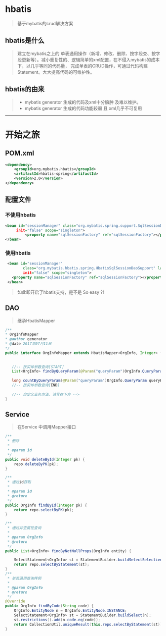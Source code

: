 # hbatis
> 基于mybatis的crud解决方案


## hbatis是什么

> 建立在mybatis之上的 单表通用操作（新增、修改、删除、按字段查、按字段更新等）。减小重复性的、逻辑简单的xml配置，在不侵入mybatis的成本下，以几乎等同的代码量，
完成单表的CRUD操作，可通过代码构建Statement。大大提高代码的可维护性。

## hbatis的由来
>- mybatis generator 生成的代码及xml十分臃肿 及难以维护。
>- mybatis generator 生成的代码功能较弱 且 xml几乎不可复用
***
# 开始之旅
## POM.xml
```xml
<dependency>
	<groupId>org.mybatis.hbatis</groupId>
	<artifactId>hbatis-spring</artifactId>
	<version>2.0</version>
</dependency> 
```    
## 配置文件
 ### 不使用hbatis
 ```xml
 <bean id="sessionManager" class="org.mybatis.spring.support.SqlSessionDaoSupport" lazy-
      init="false" scope="singleton">
		  <property name="sqlSessionFactory" ref="sqlSessionFactory"></property>
 </bean>
```
 ### 使用hbatis
 ```xml
  <bean id="sessionManager" 
         class="org.mybatis.hbatis.spring.HbatisSqlSessionDaoSupport" lazy-
         init="false" scope="singleton">
	<property name="sqlSessionFactory" ref="sqlSessionFactory"></property>
  </bean>
```
 > 如此即开启了hbatis支持，是不是 So easy ?!
 
 ## DAO
 > 继承HbatisMapper
 ```Java
 /**
 * OrgInfoMapper
 * @author generator
 * @date 2017年07月11日
 */
public interface OrgInfoMapper extends HbatisMapper<OrgInfo, Integer> {
	
	
	//-- 按实体参数查询[START] 
	List<OrgInfo> findByQueryParam(@Param("queryParam")OrgInfo.QueryParam queryParam);
	
	long countByQueryParam(@Param("queryParam")OrgInfo.QueryParam queryParam);
	//-- 按实体参数查询[END] 
	
	//-- 自定义业务方法，请写在下方 -->
}
```
## Service 
> 在Service 中调用Mapper接口

```Java
/**
 * 删除
 * 
 * @param id
 */
public void deleteById(Integer pk) {
	repo.deleteByPK(pk);
}

/**
 * 通过id获取
 * 
 * @param id
 * @return
 */
public OrgInfo findById(Integer pk) {
	return repo.selectByPK(pk);
}

/**
 * 通过非空属性查询
 * 
 * @param OrgInfo
 * @return
 */
public List<OrgInfo> findByNotNullProps(OrgInfo entity) {

	SelectStatement<OrgInfo> st = StatementBuilder.buildSelectSelective(entity);
	return repo.selectByStatement(st);
}
/**
 * 单表通用查询样例
 * 
 * @param OrgInfo
 * @return
 */
@Override
public OrgInfo findByCode(String code) {
	OrgInfo.EntityNode n = OrgInfo.EntityNode.INSTANCE;
	SelectStatement<OrgInfo> st = StatementBuilder.buildSelect(n);
	st.restrictions().add(n.code.eq(code));
	return CollectionUtil.uniqueResult(this.repo.selectByStatement(st));
}
  
  ```


